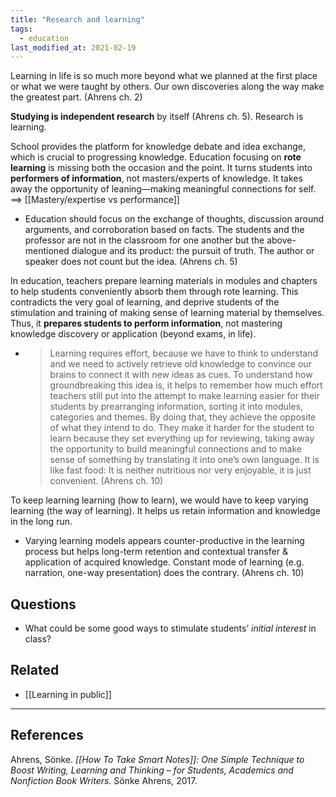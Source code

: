 ```yaml
---
title: "Research and learning"
tags:
  - education
last_modified_at: 2021-02-19
---
```


Learning in life is so much more beyond what we planned at the first place or what we were taught by others. Our own discoveries along the way make the greatest part. (Ahrens ch. 2)

**Studying is independent research** by itself (Ahrens ch. 5). Research is learning.

School provides the platform for knowledge debate and idea exchange, which is crucial to progressing knowledge. Education focusing on **rote learning** is missing both the occasion and the point. It turns students into **performers of information**, not masters/experts of knowledge. It takes away the opportunity of leaning—making meaningful connections for self.
==> [[Mastery/expertise vs performance]]

- Education should focus on the exchange of thoughts, discussion around arguments, and corroboration based on facts. The students and the professor are not in the classroom for one another but the above-mentioned dialogue and its product: the pursuit of truth. The author or speaker does not count but the idea. (Ahrens ch. 5)

In education, teachers prepare learning materials in modules and chapters to help students conveniently absorb them through rote learning. This contradicts the very goal of learning, and deprive students of the stimulation and training of making sense of learning material by themselves. Thus, it **prepares students to perform information**, not mastering knowledge discovery or application (beyond exams, in life).
- > Learning requires effort, because we have to think to understand and we need to actively retrieve old knowledge to convince our brains to connect it with new ideas as cues. To understand how groundbreaking this idea is, it helps to remember how much effort teachers still put into the attempt to make learning easier for their students by prearranging information, sorting it into modules, categories and themes. By doing that, they achieve the opposite of what they intend to do. They make it harder for the student to learn because they set everything up for reviewing, taking away the opportunity to build meaningful connections and to make sense of something by translating it into one’s own language. It is like fast food: It is neither nutritious nor very enjoyable, it is just convenient. (Ahrens ch. 10)

To keep learning learning (how to learn), we would have to keep varying learning (the way of learning). It helps us retain information and knowledge in the long run.
- Varying learning models appears counter-productive in the learning process but helps long-term retention and contextual transfer & application of acquired knowledge. Constant mode of learning (e.g. narration, one-way presentation) does the contrary. (Ahrens ch. 10)

## Questions

- What could be some good ways to stimulate students’ *initial interest* in class?

## Related

- [[Learning in public]]

---

## References

Ahrens, Sönke. _[[How To Take Smart Notes]]: One Simple Technique to Boost Writing, Learning and Thinking – for Students, Academics and Nonfiction Book Writers_. Sönke Ahrens, 2017.